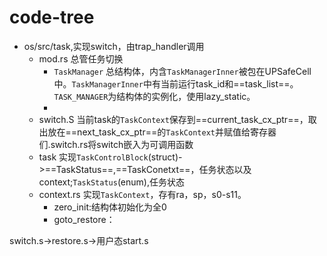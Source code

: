 # code-tree
- os/src/task,实现switch，由trap_handler调用
	- mod.rs 总管任务切换
		- `TaskManager` 总结构体，内含`TaskManagerInner`被包在UPSafeCell中。`TaskManagerInner`中有当前运行task_id和==task_list==。`TASK_MANAGER`为结构体的实例化，使用lazy_static。
		- 
	- switch.S 当前task的`TaskContext`保存到==current_task_cx_ptr==，取出放在==next_task_cx_ptr==的`TaskContext`并赋值给寄存器们.switch.rs将switch嵌入为可调用函数
	- task 实现`TaskControlBlock`(struct)->==TaskStatus==,==TaskConetxt==，任务状态以及context;`TaskStatus`(enum),任务状态
	- context.rs 实现`TaskContext`，存有ra，sp，s0-s11。
		- zero_init:结构体初始化为全0
		- goto_restore：


switch.s->restore.s->用户态start.s
